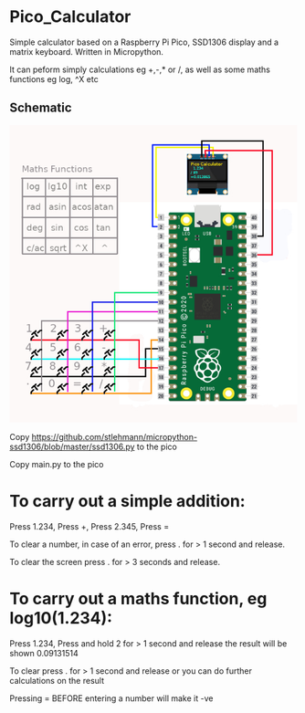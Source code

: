 # Pico_Calculator

Simple calculator based on a Raspberry Pi Pico, SSD1306 display and a matrix keyboard.
Written in Micropython.

It can peform simply calculations eg +,-,* or /, as well as some maths functions eg log, ^X etc

## Schematic
![schematic](calculator.jpg)

Copy https://github.com/stlehmann/micropython-ssd1306/blob/master/ssd1306.py to the pico

Copy main.py to the pico

# To carry out a simple addition:

Press 1.234,
Press +,
Press 2.345,
Press =

To clear a number, in case of an error, press . for > 1 second and release.

To clear the screen press . for > 3 seconds and release.

# To carry out a maths function, eg log10(1.234):

Press 1.234,
Press and hold 2 for > 1 second and release
the result will be shown 0.09131514

To clear press . for > 1 second and release
or you can do further calculations on the result

Pressing = BEFORE entering a number will make it -ve
